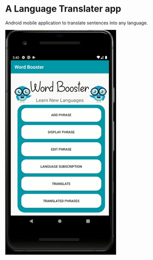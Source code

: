 # A Language Translater app
 Android mobile application to translate sentences into any language.

![alt text](app/src/main/res/drawable/translatorImg.png)
